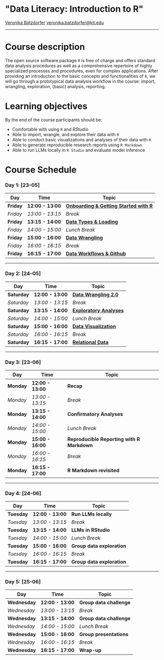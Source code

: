 # "Data Literacy: Introduction to R"

[Veronika Batzdorfer](https://sociology.itz.kit.edu/21_138.php) [veronika.batzdorfer@kit.edu](mailto:veronika.batzdorfer@kit.edu)


---

# Course description
The open source software package `R` is free of charge and offers standard data analysis procedures as well as a comprehensive repertoire of highly specialized processes and procedures, even for complex applications. After providing an introduction to the basic concepts and functionalities of `R`, we will go through a prototypical data analysis workflow in the course: import, wrangling, exploration, (basic) analysis, reporting.


# Learning objectives
By the end of the course participants should be:

- Comfortable with using `R` and *RStudio*
- Able to import, wrangle, and explore their data with `R`
- Able to conduct basic visualizations and analyses of their data with `R`
- Able to generate reproducible research reports using `R Markdown`
- Able to run LLMs locally in `R Studio` and evaluate model inference

# Course Schedule


### Day 1: [23-05]
| Day         | Time            | Topic                                |
|-------------|-----------------|--------------------------------------|
| **Friday** | **12:00 - 13:00** | **[Onboarding & Getting Started with R](https://rawcdn.githack.com/nika-akin/data-analysis-with-R/f86ab452117d113b0ab4b38b657117fbe8a45b70/slides/1_1_Getting_Started.html)** |
| *Friday* | *13:00 - 13:15*  | *Break*                             |
| **Friday** | **13:15 - 14:00** | **[Data Types & Loading](https://rawcdn.githack.com/nika-akin/data-analysis-with-R/5ec611973042ca8fb8f34b6bcbdb6380ef418b87/slides/1_2_Data_Types_Import_Export.html)**            |
|*Friday*     | *14:00 - 15:00* | *Lunch Break*                       |
| **Friday** | **15:00 - 16:00** | **[Data Wrangling](https://rawcdn.githack.com/nika-akin/data-analysis-with-R/f9908928273be3bd8c1476f2bf6b14e38e68d009/slides/2_1_Data_Wrangling_Part1.html)**      |
| *Friday* | *16:00 - 16:15*  | *Break*                             |
| **Friday** | **16:15 - 17:00**  | **[Data Workflows & Github](https://rawcdn.githack.com/nika-akin/data-analysis-with-R/bcdab2ffec6ab6f5810aaa6b309604f1ab52b11a/slides/1_3_Appendix_Setup_Workflow_Help.html)**     |

---

### Day 2: [24-05]
| Day         | Time            | Topic                                |
|-------------|-----------------|--------------------------------------|
| **Saturday** | **12:00 - 13:00** | **[Data Wrangling 2.0](https://rawcdn.githack.com/nika-akin/data-analysis-with-R/167de8e72ac12083028f2eb87f2993fd7db07403/slides/2_2_Data_Wrangling_Part2.html)** |
| *Saturday* | *13:00 - 13:15*  | *Break*                             |
| **Saturday** | **13:15 - 14:00** | **[Exploratory Analyses](https://rawcdn.githack.com/nika-akin/data-analysis-with-R/162e09d16c87835229441304022ff21b449fcc6f/slides/3_1_Exploratory_Data_Analysis.html)**            |
|*Saturday*     | *14:00 - 15:00* | *Lunch Break*                       |
| **Saturday** | **15:00 - 16:00** | **[Data Visualization](https://rawcdn.githack.com/nika-akin/data-analysis-with-R/9a88aa1ed4ece8a642a11a25e815e1eedbca6e79/slides/3_2_Data_Visualization_Part_1.html)**      |
| *Saturday* | *16:00 - 16:15*  | *Break*                             |
| **Saturday** | **16:15 - 17:00**  | **[Relational Data](https://rawcdn.githack.com/nika-akin/data-analysis-with-R/833b6231236b77af321b1064b12843d9786c6adf/slides/2_3_Appendix_Relational_Data.html)**     |

---

### Day 3: [23-06]
| Day         | Time            | Topic                                |
|-------------|-----------------|--------------------------------------|
| **Monday** | **12:00 - 13:00** | **Recap** |
| *Monday* | *13:00 - 13:15*  | *Break*                             |
| **Monday** | **13:15 - 14:00** | **Confirmatory Analyses** |
|*Monday*     | *14:00 - 15:00* | *Lunch Break*                       |
| **Monday** | **15:00 - 16:00** | **Reproducible Reporting with R Markdown**      |
| *Monday* | *16:00 - 16:15*  | *Break*                             |
| **Monday** | **16:15 - 17:00**  | **R Markdown revisited**     |

---
### Day 4: [24-06]
| Day         | Time            | Topic                                |
|-------------|-----------------|--------------------------------------|
| **Tuesday** | **12:00 - 13:00** | **Run LLMs locally** |
| *Tuesday* | *13:00 - 13:15*  | *Break*                             |
| **Tuesday** | **13:15 - 14:00** | **LLMs in RStudio**            |
|*Tuesday*     | *14:00 - 15:00* | *Lunch Break*                       |
| **Tuesday** | **15:00 - 16:00** | **Group data exploration**      |
| *Tuesday* | *16:00 - 16:15*  | *Break*                             |
| **Tuesday** | **16:15 - 17:00**  | **Group data exploration**     |


---
### Day 5: [25-06]
| Day         | Time            | Topic                                |
|-------------|-----------------|--------------------------------------|
| **Wednesday** | **12:00 - 13:00** | **Group data challenge** |
| *Wednesday* | *13:00 - 13:15*  | *Break*                             |
| **Wednesday** | **13:15 - 14:00** | **Group data challenge**            |
|*Wednesday*     | *14:00 - 15:00* | *Lunch Break*                       |
| **Wednesday** | **15:00 - 16:00** | **Group presentations**      |
| *Wednesday* | *16:00 - 16:15*  | *Break*                             |
| **Wednesday** | **16:15 - 17:00**  | **Wrap-up**     |










